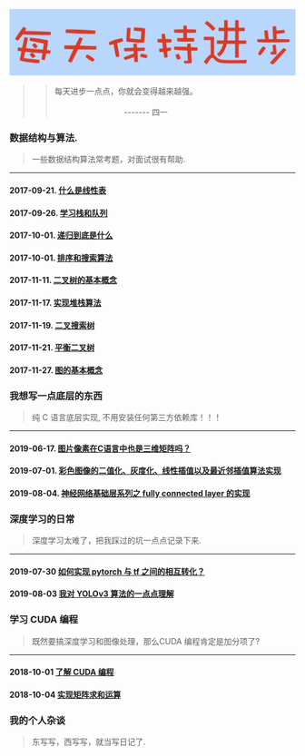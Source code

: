 ![image](./docs/daydayup.png)

>> 每天进步一点点，你就会变得越来越强。<br>
>>&nbsp;&nbsp;&nbsp;&nbsp;&nbsp;&nbsp;&nbsp;&nbsp;&nbsp;&nbsp;&nbsp;&nbsp;&nbsp;&nbsp;&nbsp;&nbsp;&nbsp;&nbsp;&nbsp;&nbsp;&nbsp;&nbsp;&nbsp;&nbsp;&nbsp;&nbsp;&nbsp;&nbsp;&nbsp;&nbsp;&nbsp;&nbsp;&nbsp;&nbsp;&nbsp;&nbsp;&nbsp;&nbsp;&nbsp;&nbsp;&nbsp;&nbsp;&nbsp;&nbsp;&nbsp;&nbsp;&nbsp;&nbsp;&nbsp;&nbsp;&nbsp;&nbsp;&nbsp;&nbsp;&nbsp;&nbsp;&nbsp;&nbsp;&nbsp;&nbsp;&nbsp;&nbsp;&nbsp;&nbsp;&nbsp;&nbsp;&nbsp;&nbsp;&nbsp;&nbsp;&nbsp;&nbsp;&nbsp;&nbsp;&nbsp;&nbsp;&nbsp;&nbsp;&nbsp;&nbsp;&nbsp;&nbsp;&nbsp;&nbsp;&nbsp;&nbsp;&nbsp;&nbsp;&nbsp;&nbsp;&nbsp;&nbsp;&nbsp;&nbsp;&nbsp;&nbsp;&nbsp;&nbsp;&nbsp;&nbsp;&nbsp;&nbsp;&nbsp;&nbsp;&nbsp;&nbsp;&nbsp;&nbsp;&nbsp;&nbsp;&nbsp;&nbsp;&nbsp;&nbsp;&nbsp;&nbsp;&nbsp;&nbsp;&nbsp;&nbsp;&nbsp;&nbsp;&nbsp;&nbsp;&nbsp;&nbsp;&nbsp;&nbsp;&nbsp;&nbsp;&nbsp;&nbsp;&nbsp;&nbsp;&nbsp;&nbsp;&nbsp;&nbsp;------- 四一

### 数据结构与算法.
> 一些数据结构算法常考题，对面试很有帮助.
--------------------
#### 2017-09-21. [什么是线性表](https://nbviewer.jupyter.org/github/YunYang1994/CodeFun/blob/master/000-data_structure/1.什么是线性表.ipynb)
#### 2017-09-26. [学习栈和队列](https://nbviewer.jupyter.org/github/YunYang1994/CodeFun/blob/master/000-data_structure/2.学习栈和队列.ipynb)
#### 2017-10-01. [递归到底是什么](https://nbviewer.jupyter.org/github/YunYang1994/CodeFun/blob/master/000-data_structure/3.递归到底是什么.ipynb)
#### 2017-10-01. [排序和搜索算法](https://nbviewer.jupyter.org/github/YunYang1994/CodeFun/blob/master/000-data_structure/4.排序和搜索算法.ipynb)
#### 2017-11-11. [二叉树的基本概念](https://nbviewer.jupyter.org/github/YunYang1994/CodeFun/blob/master/000-data_structure/5.1.二叉树的基本概念.ipynb)
#### 2017-11-17. [实现堆栈算法](https://nbviewer.jupyter.org/github/YunYang1994/CodeFun/blob/master/000-data_structure/5.2.实现堆栈算法.ipynb)
#### 2017-11-19. [二叉搜索树](https://nbviewer.jupyter.org/github/YunYang1994/CodeFun/blob/master/000-data_structure/5.3.二叉搜索树.ipynb)
#### 2017-11-21. [平衡二叉树](https://nbviewer.jupyter.org/github/YunYang1994/CodeFun/blob/master/000-data_structure/5.4.平衡二叉树.ipynb)
#### 2017-11-27. [图的基本概念](https://nbviewer.jupyter.org/github/YunYang1994/CodeFun/blob/master/000-data_structure/6.1.图的基本概念.ipynb)


### 我想写一点底层的东西
> 纯 C 语言底层实现, 不用安装任何第三方依赖库！！！
--------------------
#### 2019-06-17. [图片像素在C语言中也是三维矩阵吗？](https://github.com/YunYang1994/CodeFun/tree/master/001-stb_image#stb_image)
#### 2019-07-01. [彩色图像的二值化、灰度化、线性插值以及最近邻插值算法实现](https://github.com/YunYang1994/CodeFun/tree/master/002-image_basics)
#### 2019-08-04. [神经网络基础层系列之 fully connected layer 的实现](https://github.com/YunYang1994/CodeFun/tree/master/006-connected_layer)

### 深度学习的日常
> 深度学习太难了，把我踩过的坑一点点记录下来.
--------------------
#### 2019-07-30 [如何实现 pytorch 与 tf 之间的相互转化？](https://github.com/YunYang1994/CodeFun/tree/master/003-pytorch2tf)
#### 2019-08-03 [我对 YOLOv3 算法的一点点理解](https://github.com/YunYang1994/CodeFun/blob/master/005-paper_reading/YOLOv3.md)

### 学习 CUDA 编程
> 既然要搞深度学习和图像处理，那么CUDA 编程肯定是加分项了?
--------------------
#### 2018-10-01 [了解 CUDA 编程](https://github.com/YunYang1994/cuda-tutorial/blob/master/004-cuda_tutorial/chapter01)
#### 2018-10-04 [实现矩阵求和运算](https://github.com/YunYang1994/cuda-tutorial/blob/master/004-cuda_tutorial/chapter02)

### 我的个人杂谈
> 东写写，西写写，就当写日记了.

